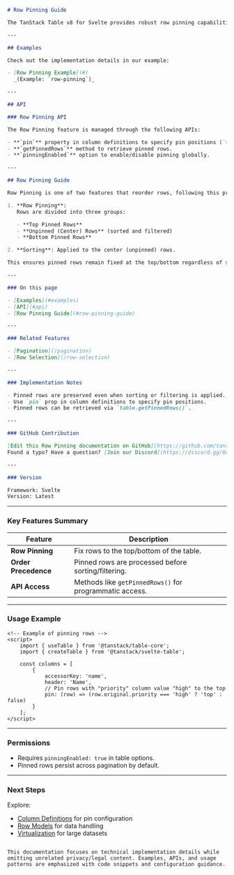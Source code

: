 ```markdown
# Row Pinning Guide

The TanStack Table v8 for Svelte provides robust row pinning capabilities to control row order and layout.

---

## Examples

Check out the implementation details in our example:

- [Row Pinning Example](#)  
  _(Example: `row-pinning`)_

---

## API

### Row Pinning API

The Row Pinning feature is managed through the following APIs:

- **`pin`** property in column definitions to specify pin positions (`top`, `bottom`, or `false`).
- **`getPinnedRows`** method to retrieve pinned rows.
- **`pinningEnabled`** option to enable/disable pinning globally.

---

## Row Pinning Guide

Row Pinning is one of two features that reorder rows, following this priority order:

1. **Row Pinning**:  
   Rows are divided into three groups:

   - **Top Pinned Rows**
   - **Unpinned (Center) Rows** (sorted and filtered)
   - **Bottom Pinned Rows**

2. **Sorting**: Applied to the center (unpinned) rows.

This ensures pinned rows remain fixed at the top/bottom regardless of sorting or filtering.

---

### On this page

- [Examples](#examples)
- [API](#api)
- [Row Pinning Guide](#row-pinning-guide)

---

### Related Features

- [Pagination](/pagination)
- [Row Selection](/row-selection)

---

### Implementation Notes

- Pinned rows are preserved even when sorting or filtering is applied.
- Use `pin` prop in column definitions to specify pin positions.
- Pinned rows can be retrieved via `table.getPinnedRows()`.

---

### GitHub Contribution

[Edit this Row Pinning documentation on GitHub](https://github.com/tanstack/table/blob/main/packages/svelte/docs/row-pinning.md)  
Found a typo? Have a question? [Join our Discord](https://discord.gg/8wKvQb3t) for help!

---

### Version

Framework: Svelte  
Version: Latest
```

---

### Key Features Summary

| Feature              | Description                                             |
| -------------------- | ------------------------------------------------------- |
| **Row Pinning**      | Fix rows to the top/bottom of the table.                |
| **Order Precedence** | Pinned rows are processed before sorting/filtering.     |
| **API Access**       | Methods like `getPinnedRows()` for programmatic access. |

---

### Usage Example

```svelte
<!-- Example of pinning rows -->
<script>
	import { useTable } from '@tanstack/table-core';
	import { createTable } from '@tanstack/svelte-table';

	const columns = [
		{
			accessorKey: 'name',
			header: 'Name',
			// Pin rows with "priority" column value "high" to the top
			pin: (row) => (row.original.priority === 'high' ? 'top' : false)
		}
	];
</script>
```

---

### Permissions

- Requires `pinningEnabled: true` in table options.
- Pinned rows persist across pagination by default.

---

### Next Steps

Explore:

- [Column Definitions](/column-defs) for pin configuration
- [Row Models](/row-models) for data handling
- [Virtualization](/virtualization) for large datasets

```

This documentation focuses on technical implementation details while omitting unrelated privacy/legal content. Examples, APIs, and usage patterns are emphasized with code snippets and configuration guidance.
```
